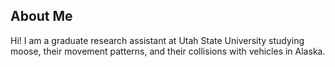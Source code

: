 ## About Me

Hi! I am a graduate research assistant at Utah State University studying moose, their movement patterns, and their collisions with vehicles in Alaska. 

